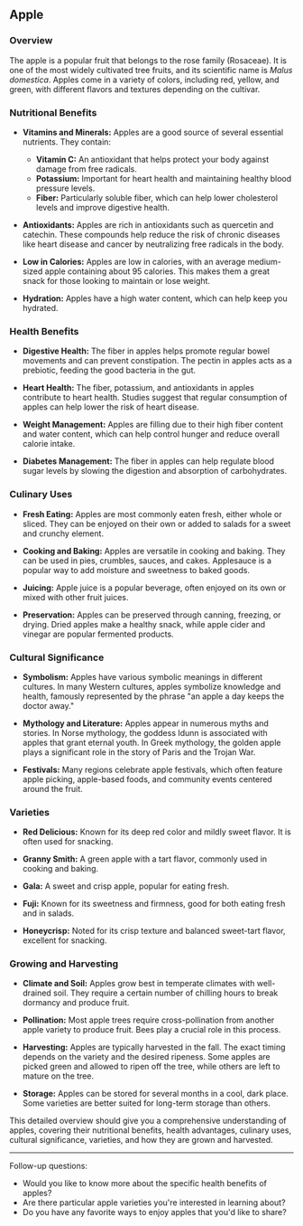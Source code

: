 ## Apple

### Overview
The apple is a popular fruit that belongs to the rose family (Rosaceae). It is one of the most widely cultivated tree fruits, and its scientific name is *Malus domestica*. Apples come in a variety of colors, including red, yellow, and green, with different flavors and textures depending on the cultivar.

### Nutritional Benefits

- **Vitamins and Minerals:**
  Apples are a good source of several essential nutrients. They contain:
  - **Vitamin C:** An antioxidant that helps protect your body against damage from free radicals.
  - **Potassium:** Important for heart health and maintaining healthy blood pressure levels.
  - **Fiber:** Particularly soluble fiber, which can help lower cholesterol levels and improve digestive health.

- **Antioxidants:**
  Apples are rich in antioxidants such as quercetin and catechin. These compounds help reduce the risk of chronic diseases like heart disease and cancer by neutralizing free radicals in the body.

- **Low in Calories:**
  Apples are low in calories, with an average medium-sized apple containing about 95 calories. This makes them a great snack for those looking to maintain or lose weight.

- **Hydration:**
  Apples have a high water content, which can help keep you hydrated.

### Health Benefits

- **Digestive Health:**
  The fiber in apples helps promote regular bowel movements and can prevent constipation. The pectin in apples acts as a prebiotic, feeding the good bacteria in the gut.

- **Heart Health:**
  The fiber, potassium, and antioxidants in apples contribute to heart health. Studies suggest that regular consumption of apples can help lower the risk of heart disease.

- **Weight Management:**
  Apples are filling due to their high fiber content and water content, which can help control hunger and reduce overall calorie intake.

- **Diabetes Management:**
  The fiber in apples can help regulate blood sugar levels by slowing the digestion and absorption of carbohydrates.

### Culinary Uses

- **Fresh Eating:**
  Apples are most commonly eaten fresh, either whole or sliced. They can be enjoyed on their own or added to salads for a sweet and crunchy element.

- **Cooking and Baking:**
  Apples are versatile in cooking and baking. They can be used in pies, crumbles, sauces, and cakes. Applesauce is a popular way to add moisture and sweetness to baked goods.

- **Juicing:**
  Apple juice is a popular beverage, often enjoyed on its own or mixed with other fruit juices.

- **Preservation:**
  Apples can be preserved through canning, freezing, or drying. Dried apples make a healthy snack, while apple cider and vinegar are popular fermented products.

### Cultural Significance

- **Symbolism:**
  Apples have various symbolic meanings in different cultures. In many Western cultures, apples symbolize knowledge and health, famously represented by the phrase "an apple a day keeps the doctor away."

- **Mythology and Literature:**
  Apples appear in numerous myths and stories. In Norse mythology, the goddess Idunn is associated with apples that grant eternal youth. In Greek mythology, the golden apple plays a significant role in the story of Paris and the Trojan War.

- **Festivals:**
  Many regions celebrate apple festivals, which often feature apple picking, apple-based foods, and community events centered around the fruit.

### Varieties

- **Red Delicious:**
  Known for its deep red color and mildly sweet flavor. It is often used for snacking.

- **Granny Smith:**
  A green apple with a tart flavor, commonly used in cooking and baking.

- **Gala:**
  A sweet and crisp apple, popular for eating fresh.

- **Fuji:**
  Known for its sweetness and firmness, good for both eating fresh and in salads.

- **Honeycrisp:**
  Noted for its crisp texture and balanced sweet-tart flavor, excellent for snacking.

### Growing and Harvesting

- **Climate and Soil:**
  Apples grow best in temperate climates with well-drained soil. They require a certain number of chilling hours to break dormancy and produce fruit.

- **Pollination:**
  Most apple trees require cross-pollination from another apple variety to produce fruit. Bees play a crucial role in this process.

- **Harvesting:**
  Apples are typically harvested in the fall. The exact timing depends on the variety and the desired ripeness. Some apples are picked green and allowed to ripen off the tree, while others are left to mature on the tree.

- **Storage:**
  Apples can be stored for several months in a cool, dark place. Some varieties are better suited for long-term storage than others.

This detailed overview should give you a comprehensive understanding of apples, covering their nutritional benefits, health advantages, culinary uses, cultural significance, varieties, and how they are grown and harvested.

---

Follow-up questions:
- Would you like to know more about the specific health benefits of apples?
- Are there particular apple varieties you're interested in learning about?
- Do you have any favorite ways to enjoy apples that you'd like to share?

